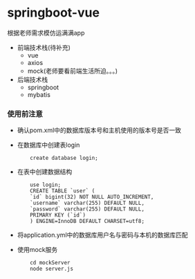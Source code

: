 # springboot-vue
根据老师需求模仿运满满app
+ 前端技术栈(待补充)
  + vue
  + axios
  + mock(老师要看前端生活所迫。。。)
+ 后端技术栈
  + springboot
  + mybatis

### 使用前注意
+ 确认pom.xml中的数据库版本号和主机使用的版本号是否一致
+ 在数据库中创建表login
    ```
        create database login;
    ```
+ 在表中创建数据结构
    ```
        use login;
        CREATE TABLE `user` (
        `id` bigint(32) NOT NULL AUTO_INCREMENT,
        `username` varchar(255) DEFAULT NULL,
        `password` varchar(255) DEFAULT NULL,
        PRIMARY KEY (`id`)
        ) ENGINE=InnoDB DEFAULT CHARSET=utf8;
    ```
+ 将application.yml中的数据库用户名与密码与本机的数据库匹配

+ 使用mock服务
    ```
        cd mockServer
        node server.js
    ```
